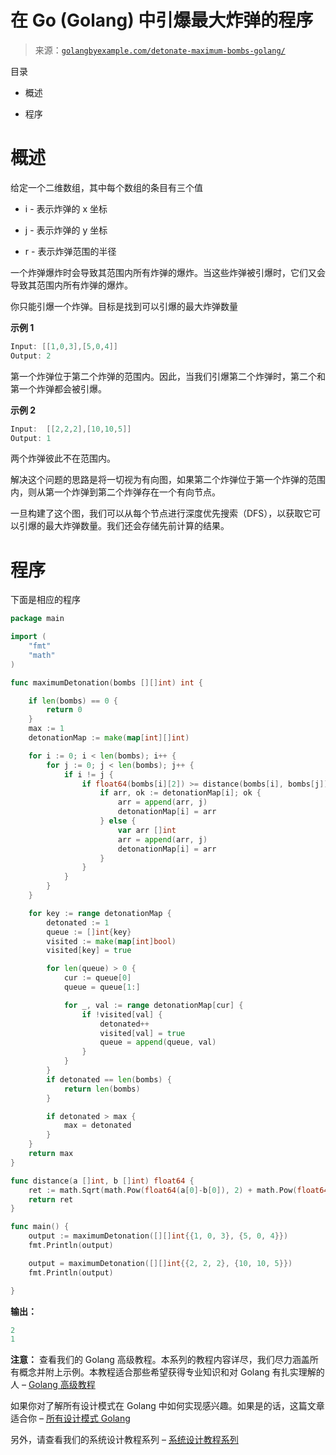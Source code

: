<!--yml

类别：未分类

日期：2024-10-13 06:50:42

-->

# 在 Go (Golang) 中引爆最大炸弹的程序

> 来源：[`golangbyexample.com/detonate-maximum-bombs-golang/`](https://golangbyexample.com/detonate-maximum-bombs-golang/)

目录

+   概述

+   程序

# **概述**

给定一个二维数组，其中每个数组的条目有三个值

+   i - 表示炸弹的 x 坐标

+   j - 表示炸弹的 y 坐标

+   r - 表示炸弹范围的半径

一个炸弹爆炸时会导致其范围内所有炸弹的爆炸。当这些炸弹被引爆时，它们又会导致其范围内所有炸弹的爆炸。

你只能引爆一个炸弹。目标是找到可以引爆的最大炸弹数量

**示例 1**

```go
Input: [[1,0,3],[5,0,4]]
Output: 2
```

第一个炸弹位于第二个炸弹的范围内。因此，当我们引爆第二个炸弹时，第二个和第一个炸弹都会被引爆。

**示例 2**

```go
Input:  [[2,2,2],[10,10,5]]
Output: 1
```

两个炸弹彼此不在范围内。

解决这个问题的思路是将一切视为有向图，如果第二个炸弹位于第一个炸弹的范围内，则从第一个炸弹到第二个炸弹存在一个有向节点。

一旦构建了这个图，我们可以从每个节点进行深度优先搜索（DFS），以获取它可以引爆的最大炸弹数量。我们还会存储先前计算的结果。

# **程序**

下面是相应的程序

```go
package main

import (
	"fmt"
	"math"
)

func maximumDetonation(bombs [][]int) int {

	if len(bombs) == 0 {
		return 0
	}
	max := 1
	detonationMap := make(map[int][]int)

	for i := 0; i < len(bombs); i++ {
		for j := 0; j < len(bombs); j++ {
			if i != j {
				if float64(bombs[i][2]) >= distance(bombs[i], bombs[j]) {
					if arr, ok := detonationMap[i]; ok {
						arr = append(arr, j)
						detonationMap[i] = arr
					} else {
						var arr []int
						arr = append(arr, j)
						detonationMap[i] = arr
					}
				}
			}
		}
	}

	for key := range detonationMap {
		detonated := 1
		queue := []int{key}
		visited := make(map[int]bool)
		visited[key] = true

		for len(queue) > 0 {
			cur := queue[0]
			queue = queue[1:]

			for _, val := range detonationMap[cur] {
				if !visited[val] {
					detonated++
					visited[val] = true
					queue = append(queue, val)
				}
			}
		}
		if detonated == len(bombs) {
			return len(bombs)
		}

		if detonated > max {
			max = detonated
		}
	}
	return max
}

func distance(a []int, b []int) float64 {
	ret := math.Sqrt(math.Pow(float64(a[0]-b[0]), 2) + math.Pow(float64(a[1]-b[1]), 2))
	return ret
}

func main() {
	output := maximumDetonation([][]int{{1, 0, 3}, {5, 0, 4}})
	fmt.Println(output)

	output = maximumDetonation([][]int{{2, 2, 2}, {10, 10, 5}})
	fmt.Println(output)

}
```

**输出：**

```go
2
1
```

**注意：** 查看我们的 Golang 高级教程。本系列的教程内容详尽，我们尽力涵盖所有概念并附上示例。本教程适合那些希望获得专业知识和对 Golang 有扎实理解的人 – [Golang 高级教程](https://golangbyexample.com/golang-comprehensive-tutorial/)

如果你对了解所有设计模式在 Golang 中如何实现感兴趣。如果是的话，这篇文章适合你 – [所有设计模式 Golang](https://golangbyexample.com/all-design-patterns-golang/)

另外，请查看我们的系统设计教程系列 – [系统设计教程系列](https://techbyexample.com/system-design-questions/)


